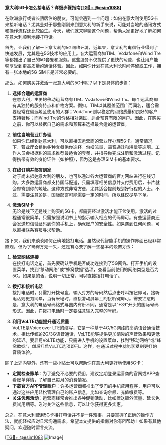 **意大利5G卡怎么接电话？详细步骤指南[[TG💪+ @esim1088](https://t.me/s/esim1088)]**

在欧洲旅行或者长期居住的朋友，可能会遇到一个问题：如何在意大利使用5G卡来接听电话？尤其是对于那些刚刚来到意大利的新手来说，可能对当地的通讯方式和操作流程还比较陌生。今天，我们就来聊聊这个问题，帮助大家更好地了解如何在意大利顺利地接打电话。

首先，让我们了解一下意大利的5G网络环境。近年来，意大利的电信行业得到了快速发展，尤其是在5G技术的应用上。各大运营商如TIM、Vodafone和Wind Tre等都推出了自己的5G套餐和服务。这些服务不仅提供了更快的网速，也让用户能够享受到更高质量的通话体验。因此，如果你计划在意大利长时间停留或工作，拥有一张本地的5G SIM卡是非常必要的。

那么，如何购买并激活一张意大利的5G卡呢？以下是具体的步骤：

1. **选择合适的运营商**  
   在意大利，主要的移动运营商有TIM、Vodafone和Wind Tre。每个运营商都有其独特的服务特点和价格方案。例如，TIM以其覆盖范围广而闻名，适合需要经常在偏远地区使用的人群；Vodafone则以稳定的网络质量和良好的客户支持著称；而Wind Tre的价格相对亲民，适合预算有限的用户。因此，在购买之前，你可以根据自己的需求和预算来选择最合适的运营商。

2. **前往当地营业厅办理**  
   如果你已经到达意大利，可以直接去运营商的营业厅办理5G卡。通常情况下，营业厅会提供多种套餐供你选择，包括流量、语音通话和短信等选项。工作人员会根据你的需求推荐最适合的套餐，并指导你完成注册和激活过程。记得携带有效的身份证件（如护照），因为这是办理SIM卡的基本要求。

3. **在线订购并邮寄到家**  
   对于尚未抵达意大利的朋友，也可以通过各大运营商的官方网站进行在线订购。大多数运营商都支持国际配送，只需填写相关信息并支付费用后，卡片就会邮寄到你的地址。这种方式非常方便，尤其适合提前规划好行程的人士。不过，需要注意的是，国际邮寄可能需要一定的时间，所以建议尽早下单。

4. **激活SIM卡**  
   无论是线下还是线上购买的5G卡，都需要经过激活才能正常使用。激活的过程通常很简单，只需按照说明书上的指示输入相应的代码即可。有些运营商还会发送短信验证码到你的手机上，确保账户的安全性。如果遇到任何问题，可以直接联系客服寻求帮助。

接下来，我们来谈谈如何正确地接打电话。虽然现代智能手机的操作界面已经非常直观，但为了确保万无一失，还是有必要了解一些基本的设置方法：

1. **检查网络连接**  
   在接打电话之前，首先要确认手机是否成功连接到了5G网络。打开手机的设置菜单，找到“移动网络”或“蜂窝数据”选项，查看当前使用的网络类型是否为5G。如果是的话，说明一切正常，可以直接拨打电话了。

2. **拨打和接听电话**  
   拨打电话时，只需打开拨号盘，输入对方的号码然后点击呼叫按钮即可。接听电话则更为简单，当有来电时，直接滑动屏幕上的接听键即可。需要注意的是，意大利的电话号码格式与国内有所不同，通常是以“+39”开头的国际号码形式。因此，在拨打电话时一定要注意输入完整的号码。

3. **利用VoLTE功能提升通话质量**  
   VoLTE是Voice over LTE的缩写，它是一种基于4G/5G网络的高清语音通话技术。相比传统的2G/3G语音通话，VoLTE能够提供更加清晰的声音效果和更低的延迟。要启用VoLTE功能，只需进入手机的设置菜单，找到“移动网络”或“蜂窝数据”，然后开启VoLTE选项即可。这样，在通话过程中就能享受到更好的音质体验。

除了上述内容外，还有一些小贴士可以帮助你在意大利更好地使用5G卡：

- **定期检查账单**：为了避免不必要的费用，建议定期登录运营商的官网或APP查看账单详情，了解自己每月的消费情况。
- **下载官方APP管理账户**：许多运营商都推出了专门的手机应用程序，用户可以通过这些应用轻松管理自己的账户信息，比如查询余额、充值缴费等。
- **关注优惠活动**：运营商经常会推出各种促销活动，比如赠送额外流量、延长免费试用期等。及时关注这些信息，可以让你获得更多实惠。

总之，在意大利使用5G卡接打电话并不是一件难事，只要掌握了正确的操作方法，就能轻松应对日常沟通需求。希望本文提供的指南对你有所帮助！如果有其他疑问，欢迎随时留言交流。

[[TG💪+ @esim1088](https://t.me/s/esim1088) ![Image](https://i.postimg.cc/4NQfJmqS/Snipaste-2025-05-13-00-14-12.png)]
